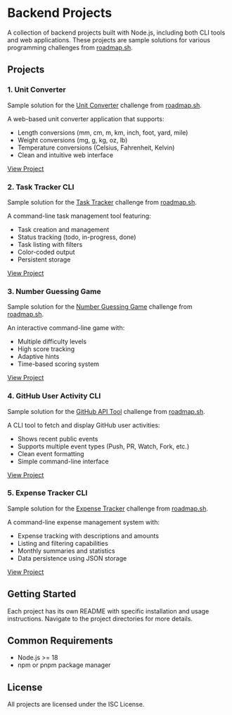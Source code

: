 # Backend Projects

A collection of backend projects built with Node.js, including both CLI tools and web applications. These projects are sample solutions for various programming challenges from [roadmap.sh](https://roadmap.sh/).

## Projects

### 1. Unit Converter

Sample solution for the [Unit Converter](https://roadmap.sh/projects/unit-converter) challenge from [roadmap.sh](https://roadmap.sh/).

A web-based unit converter application that supports:

- Length conversions (mm, cm, m, km, inch, foot, yard, mile)
- Weight conversions (mg, g, kg, oz, lb)
- Temperature conversions (Celsius, Fahrenheit, Kelvin)
- Clean and intuitive web interface

[View Project](./unit-converter)

### 2. Task Tracker CLI

Sample solution for the [Task Tracker](https://roadmap.sh/projects/task-tracker) challenge from [roadmap.sh](https://roadmap.sh/).

A command-line task management tool featuring:

- Task creation and management
- Status tracking (todo, in-progress, done)
- Task listing with filters
- Color-coded output
- Persistent storage

[View Project](./task-tracker-cli)

### 3. Number Guessing Game

Sample solution for the [Number Guessing Game](https://roadmap.sh/projects/number-guessing-game) challenge from [roadmap.sh](https://roadmap.sh/).

An interactive command-line game with:

- Multiple difficulty levels
- High score tracking
- Adaptive hints
- Time-based scoring system

[View Project](./number-guessing-game)

### 4. GitHub User Activity CLI

Sample solution for the [GitHub API Tool](https://roadmap.sh/projects/github-api-tool) challenge from [roadmap.sh](https://roadmap.sh/).

A CLI tool to fetch and display GitHub user activities:

- Shows recent public events
- Supports multiple event types (Push, PR, Watch, Fork, etc.)
- Clean event formatting
- Simple command-line interface

[View Project](./github-user-activity)

### 5. Expense Tracker CLI

Sample solution for the [Expense Tracker](https://roadmap.sh/projects/expense-tracker) challenge from [roadmap.sh](https://roadmap.sh/).

A command-line expense management system with:

- Expense tracking with descriptions and amounts
- Listing and filtering capabilities
- Monthly summaries and statistics
- Data persistence using JSON storage

[View Project](./expense-tracker)

## Getting Started

Each project has its own README with specific installation and usage instructions. Navigate to the project directories for more details.

## Common Requirements

- Node.js >= 18
- npm or pnpm package manager

## License

All projects are licensed under the ISC License.

